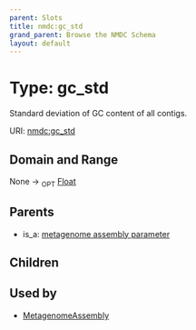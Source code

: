 ```yaml
---
parent: Slots
title: nmdc:gc_std
grand_parent: Browse the NMDC Schema
layout: default
---
```


# Type: gc_std


Standard deviation of GC content of all contigs.

URI: [nmdc:gc_std](https://microbiomedata/meta/gc_std)

## Domain and Range

None ->  <sub>OPT</sub> [Float](types/Float.md)

## Parents

 *  is_a: [metagenome assembly parameter](metagenome_assembly_parameter.md)

## Children


## Used by

 * [MetagenomeAssembly](MetagenomeAssembly.md)
